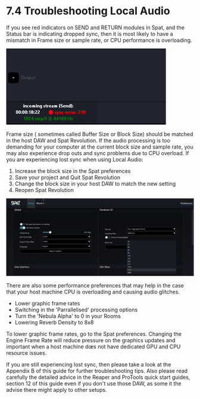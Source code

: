 # 7.4 Troubleshooting Local Audio

If you see red indicators on SEND and RETURN modules in Spat, and the Status bar
is indicating dropped sync, then it is most likely to have a mismatch in Frame size
or sample rate, or CPU performance is overloading.

![](../../include/SpatRevolution_UserGuide_-138.png)

Frame size ( sometimes called Buffer Size or Block Size) should be matched in the
host DAW and Spat Revolution. If the audio processing is too demanding for your
computer at the current block size and sample rate, you may also experience drop
outs and sync problems due to CPU overload.
If you are experiencing lost sync when using Local Audio:

1. Increase the block size in the Spat preferences
2. Save your project and Quit Spat Revolution
3. Change the block size in your host DAW to match the new setting
4. Reopen Spat Revolution

![](../../include/SpatRevolution_UserGuide_-140.jpg)

There are also some performance preferences that may help in the case that your
host machine CPU is overloading and causing audio glitches.

- Lower graphic frame rates
- Switching in the 'Parrallelised' processing options
- Turn the 'Nebula Alpha' to 0 in your Rooms
- Lowering Reverb Density to 8x8

To lower graphic frame rates, go to the Spat preferences. Changing the Engine
Frame Rate will reduce pressure on the graphics updates and important when a
host machine dœs not have dedicated GPU and CPU resource issues.

If you are still experiencing lost sync, then please take a look at the Appendix B of
this guide for further troubleshooting tips. Also please read carefully the detailed
advice in the Reaper and ProTools quick start guides, section 12 of this guide even
if you don't use those DAW, as some it the advise there might apply to other setups.

